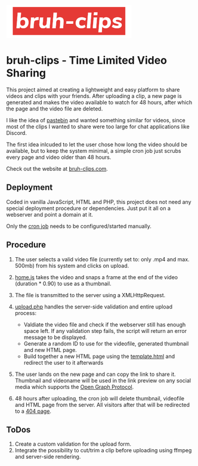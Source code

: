 ![bruh-clips logo](web/images/logo.png "bruh-clips") 
# bruh-clips - Time Limited Video Sharing
 This project aimed at creating a lightweight and easy platform to share videos and clips with your friends. After uploading a clip, a new page is generated and makes the video available to watch for 48 hours, after which the page and the video file are deleted.

 I like the idea of [pastebin](https://pastebin.com) and wanted something similar for videos, since most of the clips I wanted to share were too large for chat applications like Discord.

 The first idea inlcuded to let the user chose how long the video should be available, but to keep the system minimal, a simple cron job just scrubs every page and video older than 48 hours.

Check out the website at [bruh-clips.com](https://bruh-clips.com).

 ## Deployment
 Coded in vanilla JavaScript, HTML and PHP, this project does not need any special deployment procedure or dependencies. Just put it all on a webserver and point a domain at it.

 Only the [cron job](cleanup.sh) needs to be configured/started manually.

 ## Procedure
 1. The user selects a valid video file (currently set to: only .mp4 and max. 500mb) from his system and clicks on upload.
 2. [home.js](web/js/home.js) takes the video and snaps a frame at the end of the video (duration * 0.90) to use as a thumbnail.
 3. The file is transmitted to the server using a XMLHttpRequest.
 4. [upload.php](web/upload.php) handles the server-side validation and entire upload process:

    - Valdiate the video file and check if the webserver still has enough space left. If any validation step fails, the script will return an error message to be displayed.
    - Generate a random ID to use for the videofile, generated thumbnail and new HTML page.
    - Build together a new HTML page using the [template.html](web/extra/template.html) and redirect the user to it afterwards
5. The user lands on the new page and can copy the link to share it. Thumbnail and videoname will be used in the link preview on any social media which supports the [Open Graph Protocol](https://ogp.me/).
6. 48 hours after uploading, the cron job will delete thumbnail, videofile and HTML page from the server. All visitors after that will be redirected to a [404 page](web/404.html).


 ## ToDos
 1. Create a custom validation for the upload form.
 2. Integrate the possibility to cut/trim a clip before uploading using ffmpeg and server-side rendering.